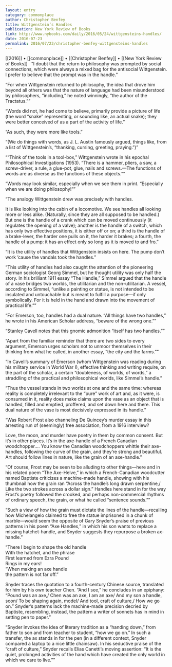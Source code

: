 ```yaml
---
layout: entry
category: commonplace
author: Christopher Benfey
title: Wittgenstein’s Handles
publication: New York Review of Books
link: http://www.nybooks.com/daily/2016/05/24/wittgensteins-handles/
date: 2016-07-23
permalink: 2016/07/23/christopher-benfey-wittgensteins-handles
---
```


[[2016]] • [[commonplace]] • [[Christopher Benfey]] • [[New York Review of Books]]
 
“I doubt that the return to philosophy was prompted by social connections, which were always a mixed bag for the antisocial Wittgenstein. I prefer to believe that the prompt was in the handle.”

“For when Wittgenstein returned to philosophy, the idea that drove him beyond all others was that the nature of language had been misunderstood by philosophers, “including,” he noted winningly, “the author of the Tractatus.””

“Words did not, he had come to believe, primarily provide a picture of life (the word “snake” representing, or sounding like, an actual snake); they were better conceived of as a part of the activity of life.”

“As such, they were more like tools.”

“(We do things with words, as J. L. Austin famously argued, things like, from a list of Wittgenstein’s, “thanking, cursing, greeting, praying.”)”

““Think of the tools in a tool-box,” Wittgenstein wrote in his epochal Philosophical Investigations (1953). “There is a hammer, pliers, a saw, a screw-driver, a rule, a glue-pot, glue, nails and screws.—The functions of words are as diverse as the functions of these objects.””

“Words may look similar, especially when we see them in print. “Especially when we are doing philosophy!””

“The analogy Wittgenstein drew was precisely with handles.

It is like looking into the cabin of a locomotive. We see handles all looking more or less alike. (Naturally, since they are all supposed to be handled.) But one is the handle of a crank which can be moved continuously (it regulates the opening of a valve); another is the handle of a switch, which has only two effective positions, it is either off or on; a third is the handle of a brake-lever, the harder one pulls on it, the harder it brakes; a fourth, the handle of a pump: it has an effect only so long as it is moved to and fro.”

“It is the utility of handles that Wittgenstein insists on here. The pump don’t work ’cause the vandals took the handles.”

“This utility of handles had also caught the attention of the pioneering German sociologist Georg Simmel, but he thought utility was only half the story. In his brilliant 1911 essay “The Handle,” Simmel argued that the handle of a vase bridges two worlds, the utilitarian and the non-utilitarian. A vessel, according to Simmel, “unlike a painting or statue, is not intended to be insulated and untouchable but is meant to fulfill a purpose—if only symbolically. For it is held in the hand and drawn into the movement of practical life.””

“For Emerson, too, handles had a dual nature. “All things have two handles,” he wrote in his American Scholar address, “beware of the wrong one.””

“Stanley Cavell notes that this gnomic admonition “itself has two handles.””

“Apart from the familiar reminder that there are two sides to every argument, Emerson urges scholars not to unmoor themselves in their thinking from what he called, in another essay, “the city and the farms.””

“In Cavell’s summary of Emerson (whom Wittgenstein was reading during his military service in World War I), effective thinking and writing require, on the part of the scholar, a certain “doubleness, of worlds, of words,” a straddling of the practical and philosophical worlds, like Simmel’s handle.”

“Thus the vessel stands in two worlds at one and the same time: whereas reality is completely irrelevant to the “pure” work of art and, as it were, is consumed in it, reality does make claims upon the vase as an object that is handled, filled and emptied, proffered, and set down here and there. This dual nature of the vase is most decisively expressed in its handle.”

“Was Robert Frost also channeling De Quincey’s murder essay in this arresting run of (seemingly) free association, from a 1916 interview?

Love, the moon, and murder have poetry in them by common consent. But it’s in other places. It’s in the axe-handle of a French Canadian woodchopper…. You know the Canadian woodchoppers whittle their axe-handles, following the curve of the grain, and they’re strong and beautiful. Art should follow lines in nature, like the grain of an axe-handle.”

“Of course, Frost may be seen to be alluding to other things—here and in his related poem “The Axe-Helve,” in which a French-Canadian woodcutter named Baptiste criticizes a machine-made handle, showing with his thumbnail how the grain ran “Across the handle’s long drawn serpentine,/ Like the two strokes across a dollar sign.” Handles here stand in for the way Frost’s poetry followed the crooked, and perhaps non-commercial rhythms of ordinary speech, the grain, or what he called “sentence sounds.””

“Such a view of how the grain must dictate the lines of the handle—recalling how Michelangelo claimed to free the statue imprisoned in a chunk of marble—would seem the opposite of Gary Snyder’s praise of previous patterns in his poem “Axe Handles,” in which his son wants to replace a missing hatchet-handle, and Snyder suggests they repurpose a broken ax-handle.”

“There I begin to shape the old handle
<br> With the hatchet, and the phrase
<br> First learned from Ezra Pound
<br> Rings in my ears!
<br> “When making an axe handle
<br> the pattern is not far off.”

Snyder traces the quotation to a fourth-century Chinese source, translated for him by his own teacher Chen. “And I see,” he concludes in an epiphany: “Pound was an axe,/ Chen was an axe, I am an axe/ And my son a handle, soon/ To be shaping again, model/ And tool, craft of culture,/ How we go on.” Snyder’s patterns lack the machine-made precision decried by Baptiste, resembling, instead, the pattern a writer of sonnets has in mind in setting pen to paper.”

“Snyder invokes the idea of literary tradition as a “handing down,” from father to son and from teacher to student, “how we go on.” In such a transfer, the ax stands in for the pen (in a different context, Snyder compared a laptop to a nice little chainsaw). In his seductive praise of the “craft of culture,” Snyder recalls Elias Canetti’s moving assertion: “It is the quiet, prolonged activities of the hand which have created the only world in which we care to live.””


